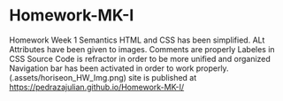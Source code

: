 # Homework-MK-I
Homework Week 1
 Semantics HTML and CSS has been simplified. ALt Attributes have been given to images. 
 Comments are properly Labeles in CSS
 Source Code is refractor in order to be more unified and organized
 Navigation bar has been activated in order to work properly.
 (.assets/horiseon_HW_Img.png)
  site is published at https://pedrazajulian.github.io/Homework-MK-I/
